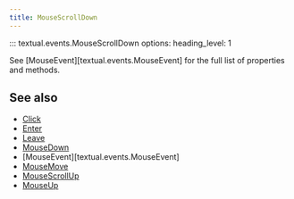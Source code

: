 ```yaml
---
title: MouseScrollDown
---
```


::: textual.events.MouseScrollDown
    options:
      heading_level: 1

See [MouseEvent][textual.events.MouseEvent] for the full list of properties and methods.

## See also

- [Click](click.md)
- [Enter](enter.md)
- [Leave](leave.md)
- [MouseDown](mouse_down.md)
- [MouseEvent][textual.events.MouseEvent]
- [MouseMove](mouse_move.md)
- [MouseScrollUp](mouse_scroll_up.md)
- [MouseUp](mouse_up.md)
